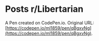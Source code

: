 # Posts r/Libertarian

A Pen created on CodePen.io. Original URL: [https://codepen.io/ml1859/pen/qBgxvNg](https://codepen.io/ml1859/pen/qBgxvNg).

